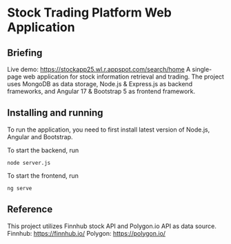 # Stock Trading Platform Web Application

## Briefing

Live demo: https://stockapp25.wl.r.appspot.com/search/home
A single-page web application for stock information retrieval and trading. 
The project uses MongoDB as data storage, Node.js & Express.js as backend frameworks, and Angular 17 & Bootstrap 5 as frontend framework.

## Installing and running

To run the application, you need to first install latest version of Node.js, Angular and Bootstrap.

To start the backend, run
```
node server.js
```

To start the frontend, run
```
ng serve
```

## Reference

This project utilizes Finnhub stock API and Polygon.io API as data source.
Finnhub: https://finnhub.io/
Polygon: https://polygon.io/
